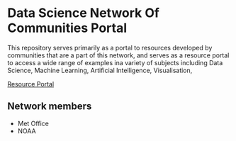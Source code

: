 # Data Science Network Of Communities Portal
This repository serves primarily as a portal to resources developed by communities that are a part of this network, and serves as a resource portal to access a wide range of examples ina variety of subjects including Data Science, Machine Learning, Artificial Intelligence, Visualisation, 

[Resource Portal](https://github.com/MetOffice/DataScience-NetworkOfCommunities/wiki/Data-Science-Network-Of-Communities-Resource-Portal)

## Network members
* Met Office
* NOAA


